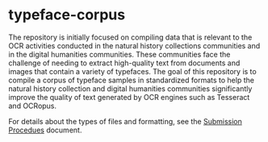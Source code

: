typeface-corpus
===============

The repository is initially focused on compiling data that is relevant to the OCR activities conducted in the natural history collections communities and in the digital humanities communities. These communities face the challenge of needing to extract high-quality text from documents and images that contain a variety of typefaces. The goal of this repository is to compile a corpus of typeface samples in standardized formats to help the natural history collection and digital humanities communities significantly improve the quality of text generated by OCR engines such as Tesseract and OCRopus. 

For details about the types of files and formatting, see the [Submission Procedues](submisison_procedures.md) document.

